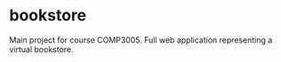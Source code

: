 # bookstore
Main project for course COMP3005. Full web application representing a virtual bookstore.
